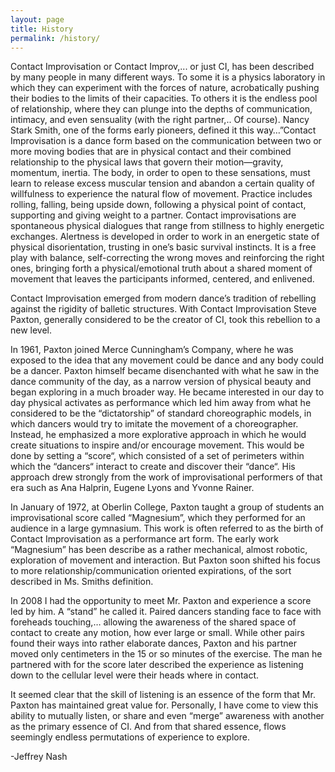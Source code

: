 ```yaml
---
layout: page
title: History
permalink: /history/
---
```


Contact Improvisation or Contact Improv,... or just CI, has been described by many people in many different ways.  To some it is a physics laboratory in which they can experiment with the forces of nature, acrobatically pushing their bodies to the limits of their capacities.  To others it is the endless pool of relationship, where they can plunge into the depths of communication, intimacy, and even sensuality (with the right partner,.. Of course).  Nancy Stark Smith, one of the forms early pioneers, defined it this way…”Contact Improvisation is a dance form based on the communication between two or more moving bodies that are in physical contact and their combined relationship to the physical laws that govern their motion—gravity, momentum, inertia.
The body, in order to open to these sensations, must learn to release excess muscular tension and abandon a certain quality of willfulness to experience the natural flow of movement. Practice includes rolling, falling, being upside down, following a physical point of contact, supporting and giving weight to a partner.
Contact improvisations are spontaneous physical dialogues that range from stillness to highly energetic exchanges. Alertness is developed in order to work in an energetic state of physical disorientation, trusting in one’s basic survival instincts. It is a free play with balance, self-correcting the wrong moves and reinforcing the right ones, bringing forth a physical/emotional truth about a shared moment of movement that leaves the participants informed, centered, and enlivened.

Contact Improvisation emerged from modern dance’s tradition of rebelling against the rigidity of balletic structures.  With Contact Improvisation  Steve Paxton, generally considered to be the creator of CI, took this rebellion to a new level.

In 1961, Paxton joined Merce Cunningham’s Company, where he was exposed to the idea that any movement could be dance and any body could be a dancer.  Paxton himself became disenchanted with what he saw in the dance community of the day, as a narrow version of physical beauty and began exploring in a much broader way.  He became interested in our day to day physical activates as performance which led him away from what he considered to be the “dictatorship” of standard choreographic models, in which dancers would try to imitate the movement of a choreographer.  Instead, he emphasized a more explorative approach in which he would create situations to inspire and/or encourage movement.  This would be done by setting a “score“, which consisted of a set of perimeters within which the “dancers“ interact to create and discover their “dance“.   His approach drew strongly from the work of improvisational performers of that era such as Ana Halprin, Eugene Lyons and Yvonne Rainer.

In January of 1972, at Oberlin College, Paxton taught a group of students an improvisational score called “Magnesium”, which they performed for an audience in a large gymnasium.  This work is often referred to as the birth of Contact Improvisation as a performance art form.   The early work “Magnesium”  has been describe as a rather mechanical, almost robotic, exploration of movement and interaction.  But Paxton soon shifted his focus to more relationship/communication oriented expirations, of the sort  described in Ms. Smiths definition.

In 2008 I had the opportunity to meet Mr. Paxton and experience a score led by him.  A “stand” he called it.   Paired dancers standing face to face with foreheads touching,… allowing the awareness of the shared space of contact to create any motion, how ever large or small.  While other pairs found their ways into rather elaborate dances, Paxton and his partner moved only centimeters in the 15 or so minutes of the exercise.  The man he partnered with for the score later described the experience as listening down to the cellular level were their heads where in contact.

It seemed clear that the skill of listening is an essence of the form that Mr. Paxton has maintained great value for.   Personally, I have come to view this ability to mutually listen, or share and even “merge” awareness with another as the primary essence of CI.  And from that shared essence, flows seemingly endless permutations of experience to explore.

-Jeffrey Nash
